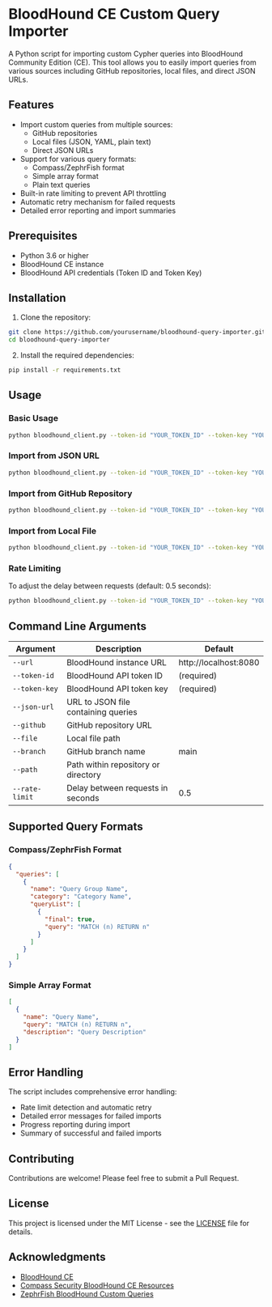 # BloodHound CE Custom Query Importer

A Python script for importing custom Cypher queries into BloodHound Community Edition (CE). This tool allows you to easily import queries from various sources including GitHub repositories, local files, and direct JSON URLs.

## Features

- Import custom queries from multiple sources:
  - GitHub repositories
  - Local files (JSON, YAML, plain text)
  - Direct JSON URLs
- Support for various query formats:
  - Compass/ZephrFish format
  - Simple array format
  - Plain text queries
- Built-in rate limiting to prevent API throttling
- Automatic retry mechanism for failed requests
- Detailed error reporting and import summaries

## Prerequisites

- Python 3.6 or higher
- BloodHound CE instance
- BloodHound API credentials (Token ID and Token Key)

## Installation

1. Clone the repository:
```bash
git clone https://github.com/yourusername/bloodhound-query-importer.git
cd bloodhound-query-importer
```

2. Install the required dependencies:
```bash
pip install -r requirements.txt
```

## Usage

### Basic Usage

```bash
python bloodhound_client.py --token-id "YOUR_TOKEN_ID" --token-key "YOUR_TOKEN_KEY" --url "YOUR_BLOODHOUND_URL"
```

### Import from JSON URL

```bash
python bloodhound_client.py --token-id "YOUR_TOKEN_ID" --token-key "YOUR_TOKEN_KEY" --url "YOUR_BLOODHOUND_URL" --json-url "https://raw.githubusercontent.com/CompassSecurity/bloodhoundce-resources/main/customqueries.json"
```

### Import from GitHub Repository

```bash
python bloodhound_client.py --token-id "YOUR_TOKEN_ID" --token-key "YOUR_TOKEN_KEY" --url "YOUR_BLOODHOUND_URL" --github "https://github.com/CompassSecurity/bloodhoundce-resources" --branch "main" --path "customqueries"
```

### Import from Local File

```bash
python bloodhound_client.py --token-id "YOUR_TOKEN_ID" --token-key "YOUR_TOKEN_KEY" --url "YOUR_BLOODHOUND_URL" --file "path/to/your/queries.json"
```

### Rate Limiting

To adjust the delay between requests (default: 0.5 seconds):

```bash
python bloodhound_client.py --token-id "YOUR_TOKEN_ID" --token-key "YOUR_TOKEN_KEY" --url "YOUR_BLOODHOUND_URL" --rate-limit 1.0
```

## Command Line Arguments

| Argument | Description | Default |
|----------|-------------|---------|
| `--url` | BloodHound instance URL | http://localhost:8080 |
| `--token-id` | BloodHound API token ID | (required) |
| `--token-key` | BloodHound API token key | (required) |
| `--json-url` | URL to JSON file containing queries | |
| `--github` | GitHub repository URL | |
| `--file` | Local file path | |
| `--branch` | GitHub branch name | main |
| `--path` | Path within repository or directory | |
| `--rate-limit` | Delay between requests in seconds | 0.5 |

## Supported Query Formats

### Compass/ZephrFish Format
```json
{
  "queries": [
    {
      "name": "Query Group Name",
      "category": "Category Name",
      "queryList": [
        {
          "final": true,
          "query": "MATCH (n) RETURN n"
        }
      ]
    }
  ]
}
```

### Simple Array Format
```json
[
  {
    "name": "Query Name",
    "query": "MATCH (n) RETURN n",
    "description": "Query Description"
  }
]
```

## Error Handling

The script includes comprehensive error handling:
- Rate limit detection and automatic retry
- Detailed error messages for failed imports
- Progress reporting during import
- Summary of successful and failed imports

## Contributing

Contributions are welcome! Please feel free to submit a Pull Request.

## License

This project is licensed under the MIT License - see the [LICENSE](LICENSE) file for details.

## Acknowledgments

- [BloodHound CE](https://github.com/BloodHoundAD/BloodHound)
- [Compass Security BloodHound CE Resources](https://github.com/CompassSecurity/bloodhoundce-resources)
- [ZephrFish BloodHound Custom Queries](https://github.com/ZephrFish/Bloodhound-CustomQueries) 